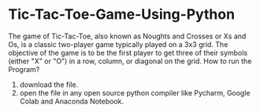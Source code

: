 # Tic-Tac-Toe-Game-Using-Python
The game of Tic-Tac-Toe, also known as Noughts and Crosses or Xs and Os, is a classic two-player game typically played on a 3x3 grid. The objective of the game is to be the first player to get three of their symbols (either "X" or "O") in a row, column, or diagonal on the grid.
How to run the Program?
1. download the file.
2. open the file in any open source python compiler like Pycharm, Google Colab and Anaconda Notebook.
